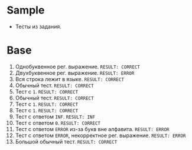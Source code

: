 # Sample

- Тесты из задания.

# Base

1. Однобуквенное рег. выражение. `RESULT: CORRECT`
2. Двухбуквенное рег. выражение. `RESULT: ERROR`
3. Вся строка лежит в языке. `RESULT: CORRECT`
4. Обычный тест. `RESULT: CORRECT`
5. Тест с `1`. `RESULT: CORRECT`
6. Обычный тест. `RESULT: CORRECT`
7. Тест с `1`. `RESULT: CORRECT`
8. Тест с `1`. `RESULT: CORRECT`
9. Тест с ответом `INF`. `RESULT: INF`
10. Тест с ответом `0`. `RESULT: CORRECT`
11. Тест с ответом `ERROR` из-за букв вне алфавита. `RESULT: ERROR`
12. Тест с ответом `ERROR`, некорректное рег. выражение. `RESULT: ERROR`
12. Большой обычный тест. `RESULT: CORRECT`
